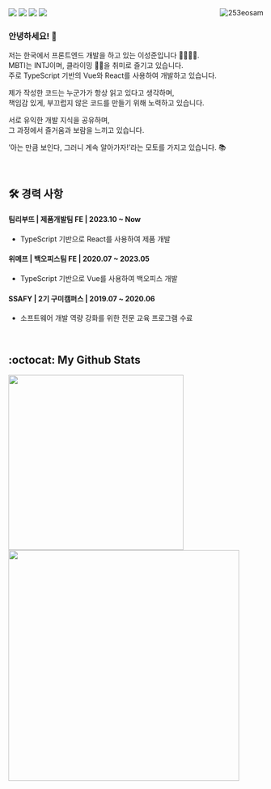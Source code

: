 

<div>
    <div>
        <img align="right" src="https://komarev.com/ghpvc/?username=253eosam&label=Profile%20views&color=0e75b6&style=flat" alt="253eosam" />
    </div>
    <div>
        <a href="https://github.com/253eosam"><img src="https://img.shields.io/badge/GitHub-181717?style=for-the-badge&logo=GitHub&logoColor=white"/></a>
        <a href="https://253eosam.oopy.io/about-me"><img src="https://img.shields.io/badge/Portfolio-efefef?style=for-the-badge&logo=Notion&logoColor=black"/></a>
        <a href="https://www.instagram.com/l__seongjun/"><img src="https://img.shields.io/badge/Instagram-E4405F?style=for-the-badge&logo=JavaScript&logoColor=white"/></a>
        <a href="mailto:253eosam@gmail.com"><img src="https://img.shields.io/badge/253eosam@gmail.com-D14836?style=for-the-badge&logo=GMail&logoColor=white"/></a>
    </div>
</div>

### 안녕하세요! 👋



저는 한국에서 프론트엔드 개발을 하고 있는 이성준입니다 👨‍💻🇰🇷. <br/>
MBTI는 INTJ이며, 클라이밍 🧗‍♂️을 취미로 즐기고 있습니다. <br/>
주로 TypeScript 기반의 Vue와 React를 사용하여 개발하고 있습니다.

제가 작성한 코드는 누군가가 항상 읽고 있다고 생각하며, <br/>
책임감 있게, 부끄럽지 않은 코드를 만들기 위해 노력하고 있습니다.

서로 유익한 개발 지식을 공유하며, <br/>
그 과정에서 즐거움과 보람을 느끼고 있습니다.

’아는 만큼 보인다, 그러니 계속 알아가자!’라는 모토를 가지고 있습니다. 📚

<br/>

## 🛠️ 경력 사항

#### 팀리부뜨 | 제품개발팀 FE | 2023.10 ~ Now

- TypeScript 기반으로 React를 사용하여 제품 개발
 
#### 위메프 | 백오피스팀 FE | 2020.07 ~ 2023.05

- TypeScript 기반으로 Vue를 사용하여 백오피스 개발
 
#### SSAFY | 2기 구미캠퍼스 | 2019.07 ~ 2020.06

- 소프트웨어 개발 역량 강화를 위한 전문 교육 프로그램 수료

<br/>

## :octocat: My Github Stats

<img align="left" height="auto" width="346" src="https://github-readme-stats.vercel.app/api/top-langs/?username=253eosam&hide_border=true&layout=compact" />
<img align="left" height="auto" width="456" src="https://github-readme-stats.vercel.app/api?username=253eosam&show_icons=true&count_private=true&hide_border=true" />


